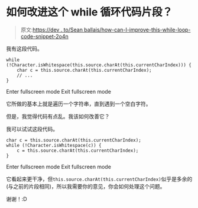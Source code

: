 # 如何改进这个 while 循环代码片段？

> 原文:[https://dev . to/Sean ballais/how-can-I-improve-this-while-loop-code-snippet-2o4n](https://dev.to/seanballais/how-can-i-improve-this-while-loop-code-snippet-2o4n)

我有这段代码。

```
while (!Character.isWhitespace(this.source.charAt(this.currentCharIndex))) {
    char c = this.source.charAt(this.currentCharIndex);
    // ...
} 
```

Enter fullscreen mode Exit fullscreen mode

它所做的基本上就是遍历一个字符串，直到遇到一个空白字符。

但是，我觉得代码有点乱。我该如何改善它？

我可以试试这段代码。

```
char c = this.source.charAt(this.currentCharIndex);
while (!Character.isWhitespace(c)) {
    c = this.source.charAt(this.currentCharIndex);
} 
```

Enter fullscreen mode Exit fullscreen mode

它看起来更干净，但`this.source.charAt(this.currentCharIndex)`似乎是多余的(与之前的片段相同)，所以我需要你的意见，你会如何处理这个问题。

谢谢！:D